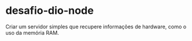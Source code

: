 # desafio-dio-node
Criar um servidor simples que recupere informações de hardware, como o uso da memória RAM.
